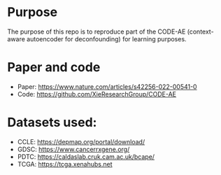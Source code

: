 # Purpose
The purpose of this repo is to reproduce part of the CODE-AE (context-aware autoencoder for deconfounding) for learning purposes.

# Paper and code
* Paper: https://www.nature.com/articles/s42256-022-00541-0 
* Code: https://github.com/XieResearchGroup/CODE-AE 

# Datasets used:
* CCLE: https://depmap.org/portal/download/ 
* GDSC: https://www.cancerrxgene.org/ 
* PDTC: https://caldaslab.cruk.cam.ac.uk/bcape/ 
* TCGA: https://tcga.xenahubs.net 
